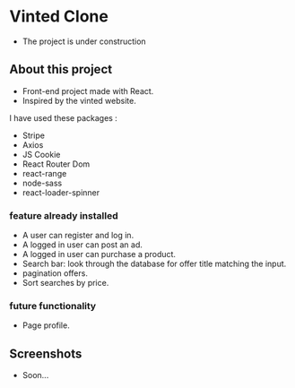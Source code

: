 # Vinted Clone

- The project is under construction

## About this project

- Front-end project made with React.
- Inspired by the vinted website.

I have used these packages :

- Stripe
- Axios
- JS Cookie
- React Router Dom
- react-range
- node-sass
- react-loader-spinner

### feature already installed

- A user can register and log in.
- A logged in user can post an ad.
- A logged in user can purchase a product.
- Search bar: look through the database for offer title matching the input.
- pagination offers.
- Sort searches by price.

### future functionality

- Page profile.

## Screenshots

- Soon...
